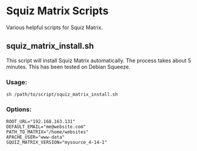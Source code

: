 Squiz Matrix Scripts
=============
Various helpful scripts for Squiz Matrix.

squiz_matrix_install.sh
---

This script will install Squiz Matrix automatically. The process takes about 5 minutes. This has been tested on Debian Squeeze.

### Usage: 
``` 
sh /path/to/script/squiz_matrix_install.sh
```

### Options:  
```
ROOT_URL="192.168.163.131"  
DEFAULT_EMAIL="me@website.com"  
PATH_TO_MATRIX="/home/websites"  
APACHE_USER="www-data"  
SQUIZ_MATRIX_VERSION="mysource_4-14-1"
```

